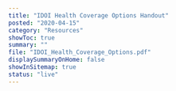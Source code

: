 ```yaml
---
title: "IDOI Health Coverage Options Handout"
posted: "2020-04-15"
category: "Resources"
showToc: true
summary: ""
file: "IDOI_Health_Coverage_Options.pdf"
displaySummaryOnHome: false
showInSitemap: true
status: "live"
---
```

